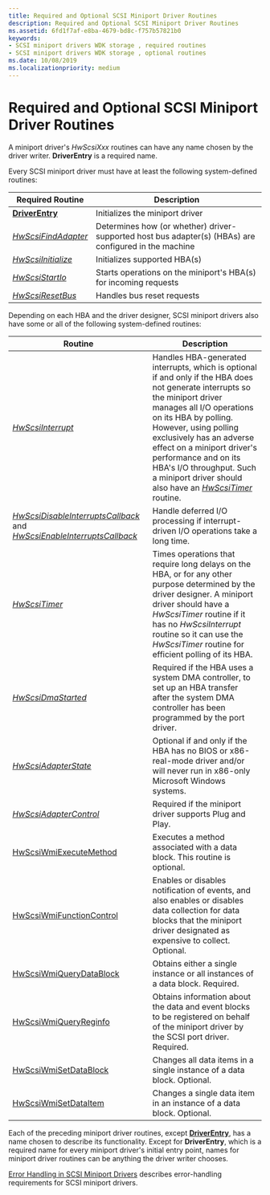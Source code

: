 ```yaml
---
title: Required and Optional SCSI Miniport Driver Routines
description: Required and Optional SCSI Miniport Driver Routines
ms.assetid: 6fd1f7af-e8ba-4679-bd8c-f757b57821b0
keywords:
- SCSI miniport drivers WDK storage , required routines
- SCSI miniport drivers WDK storage , optional routines
ms.date: 10/08/2019
ms.localizationpriority: medium
---
```


# Required and Optional SCSI Miniport Driver Routines

A miniport driver's *HwScsiXxx* routines can have any name chosen by the driver writer. **DriverEntry** is a required name.

Every SCSI miniport driver must have at least the following system-defined routines:

| Required Routine | Description |
| ---------------- | ----------- |
| [**DriverEntry**](driverentry-of-scsi-miniport-driver.md) | Initializes the miniport driver |
| [*HwScsiFindAdapter*](scsi-miniport-driver-s-hwscsifindadapter-routine.md) | Determines how (or whether) driver-supported host bus adapter(s) (HBAs) are configured in the machine |
| [*HwScsiInitialize*](scsi-miniport-driver-s-hwscsiinitialize-routine.md) | Initializes supported HBA(s) |
| [*HwScsiStartIo*](scsi-miniport-driver-s-hwscsistartio-routine.md) | Starts operations on the miniport's HBA(s) for incoming requests |
| [*HwScsiResetBus*](scsi-miniport-driver-s-hwscsiresetbus-routine.md) | Handles bus reset requests |

Depending on each HBA and the driver designer, SCSI miniport drivers also have some or all of the following system-defined routines:

|  Routine | Description |
| -------- | ----------- |
| [*HwScsiInterrupt*](scsi-miniport-driver-s-hwscsiinterrupt-routine.md) | Handles HBA-generated interrupts, which is optional if and only if the HBA does not generate interrupts so the miniport driver manages all I/O operations on its HBA by polling. However, using polling exclusively has an adverse effect on a miniport driver's performance and on its HBA's I/O throughput. Such a miniport driver should also have an [*HwScsiTimer*](scsi-miniport-driver-s-hwscsitimer-routine.md) routine. |
| [*HwScsiDisableInterruptsCallback*](scsi-miniport-driver-s-hwscsidisableinterruptscallback-routine.md) and [*HwScsiEnableInterruptsCallback*](scsi-miniport-driver-s-hwscsienableinterruptscallback-routine.md) | Handle deferred I/O processing if interrupt-driven I/O operations take a long time. |
| [*HwScsiTimer*](scsi-miniport-driver-s-hwscsitimer-routine.md) | Times operations that require long delays on the HBA, or for any other purpose determined by the driver designer. A miniport driver should have a *HwScsiTimer* routine if it has no *HwScsiInterrupt* routine so it can use the *HwScsiTimer* routine for efficient polling of its HBA. |
| [*HwScsiDmaStarted*](scsi-miniport-driver-s-hwscsidmastarted-routine.md) | Required if the HBA uses a system DMA controller, to set up an HBA transfer after the system DMA controller has been programmed by the port driver. |
| [*HwScsiAdapterState*](scsi-miniport-driver-s-hwscsiadapterstate-routine.md) | Optional if and only if the HBA has no BIOS or x86-real-mode driver and/or will never run in x86-only Microsoft Windows systems. |
| [*HwScsiAdapterControl*](scsi-miniport-driver-s-hwscsiadaptercontrol-routine.md) | Required if the miniport driver supports Plug and Play. |
| [HwScsiWmiExecuteMethod](/windows-hardware/drivers/ddi/scsiwmi/nc-scsiwmi-pscsiwmi_execute_method) | Executes a method associated with a data block. This routine is optional. |
| [HwScsiWmiFunctionControl](/windows-hardware/drivers/ddi/scsiwmi/nc-scsiwmi-pscsiwmi_function_control) | Enables or disables notification of events, and also enables or disables data collection for data blocks that the miniport driver designated as expensive to collect. Optional. |
| [HwScsiWmiQueryDataBlock](/windows-hardware/drivers/ddi/scsiwmi/nc-scsiwmi-pscsiwmi_query_datablock) | Obtains either a single instance or all instances of a data block. Required. |
| [HwScsiWmiQueryReginfo](/windows-hardware/drivers/ddi/scsiwmi/nc-scsiwmi-pscsiwmi_query_reginfo) | Obtains information about the data and event blocks to be registered on behalf of the miniport driver by the SCSI port driver. Required. |
| [HwScsiWmiSetDataBlock](/windows-hardware/drivers/ddi/scsiwmi/nc-scsiwmi-pscsiwmi_set_datablock) | Changes all data items in a single instance of a data block. Optional. |
| [HwScsiWmiSetDataItem](/windows-hardware/drivers/ddi/scsiwmi/nc-scsiwmi-pscsiwmi_set_dataitem) | Changes a single data item in an instance of a data block. Optional. |

Each of the preceding miniport driver routines, except [**DriverEntry**](driverentry-of-scsi-miniport-driver.md), has a name chosen to describe its functionality. Except for **DriverEntry**, which is a required name for every miniport driver's initial entry point, names for miniport driver routines can be anything the driver writer chooses.

[Error Handling in SCSI Miniport Drivers](error-handling-in-scsi-miniport-drivers.md) describes error-handling requirements for SCSI miniport drivers.